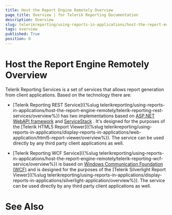 ```yaml
---
title: Host the Report Engine Remotely Overview
page_title: Overview | for Telerik Reporting Documentation
description: Overview
slug: telerikreporting/using-reports-in-applications/host-the-report-engine-remotely/overview
tags: overview
published: True
position: 0
---
```


# Host the Report Engine Remotely Overview



Telerik Reporting Services is a set of services that allows report generation from client applications. Based on the technology there are:

* [Telerik Reporting REST Service]({%slug telerikreporting/using-reports-in-applications/host-the-report-engine-remotely/telerik-reporting-rest-services/overview%}) has two implementations based on              [ASP.NET WebAPI framework](http://www.asp.net/web-api)              and              [ServiceStack](https://servicestack.net/) .             It's designed for the purposes of the             [Telerik HTML5 Report Viewer]({%slug telerikreporting/using-reports-in-applications/display-reports-in-applications/web-application/html5-report-viewer/overview%}). The service can be used directly by any third party client applications as well.           

* [Telerik Reporting WCF Service]({%slug telerikreporting/using-reports-in-applications/host-the-report-engine-remotely/telerik-reporting-wcf-service/overview%}) is based on              [Windows Communication Foundation (WCF)](http://msdn.microsoft.com/en-us/library/dd456779(v=vs.100).aspx)  and is designed for the purposes of the             [Telerik Silverlight Report Viewer]({%slug telerikreporting/using-reports-in-applications/display-reports-in-applications/silverlight-application/overview%}). The service can be used directly by any third party client applications as well.           

# See Also

